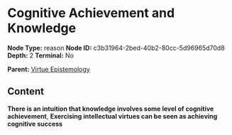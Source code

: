 # Cognitive Achievement and Knowledge

**Node Type:** reason
**Node ID:** c3b31964-2bed-40b2-80cc-5d96965d70d8
**Depth:** 2
**Terminal:** No

**Parent:** [Virtue Epistemology](virtue-epistemology.md)

## Content

**There is an intuition that knowledge involves some level of cognitive achievement**, **Exercising intellectual virtues can be seen as achieving cognitive success**
